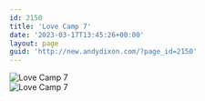 ```yaml
---
id: 2150
title: 'Love Camp 7'
date: '2023-03-17T13:45:26+00:00'
layout: page
guid: 'http://new.andydixon.com/?page_id=2150'
---
```


![Love Camp 7](https://i0.wp.com/assets.g8x2.ldn.idrivee2-23.com/posters/Love%20Camp%207%2001.jpg?w=1200&ssl=1 "Love Camp 7")  
![Love Camp 7](https://i0.wp.com/assets.g8x2.ldn.idrivee2-23.com/posters/Love%20Camp%207%2002.jpg?w=1200&ssl=1 "Love Camp 7")